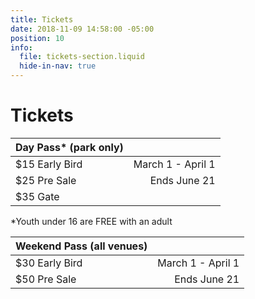 ```yaml
---
title: Tickets
date: 2018-11-09 14:58:00 -05:00
position: 10
info:
  file: tickets-section.liquid
  hide-in-nav: true
---
```


# Tickets

| Day Pass\*  (park only) |                   |
|------------------------|------------------:|
| $15 Early Bird         | March 1 - April 1 |
| $25 Pre Sale           |      Ends June 21 |
| $35 Gate               |                   |

\*Youth under 16 are FREE with an adult

| Weekend Pass (all venues) |                   |
|---------------------------|------------------:|
| $30 Early Bird            | March 1 - April 1 |
| $50 Pre Sale              |      Ends June 21 |